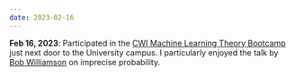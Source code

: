 ```yaml
---
date: 2023-02-16
---
```


**Feb 16, 2023**: Participated in the [CWI Machine Learning Theory Bootcamp](https://homepages.cwi.nl/~wmkoolen/MLT_Sem23/bootcamp.html) just next door to the University campus. I particularly enjoyed the talk by [Bob Williamson](https://uni-tuebingen.de/fakultaeten/mathematisch-naturwissenschaftliche-fakultaet/fachbereiche/informatik/lehrstuehle/foundations-of-machine-learning-systems/people/robert-c-williamson/) on imprecise probability.
